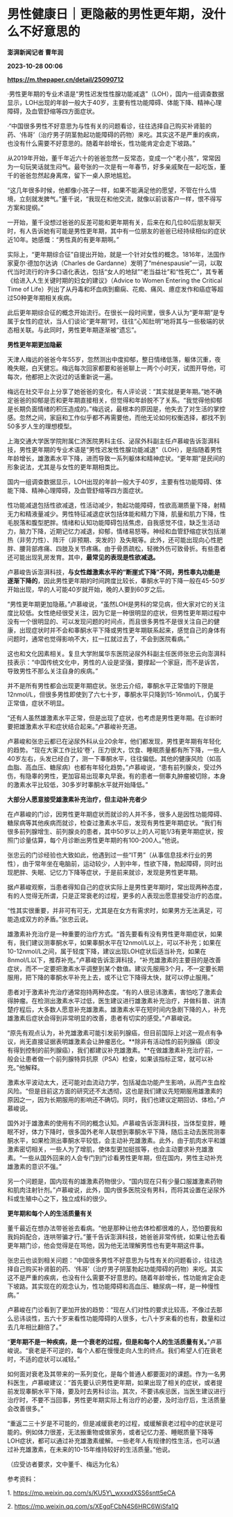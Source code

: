 # 男性健康日｜更隐蔽的男性更年期，没什么不好意思的
**澎湃新闻记者 曹年润**

**2023-10-28 00:06**

**https://m.thepaper.cn/detail/25090712**

·男性更年期的专业术语是“男性迟发性性腺功能减退”（LOH），国内一组调查数据显示，LOH出现的年龄一般大于40岁，主要有性功能障碍、体能下降、精神心理障碍，及血管舒缩等四方面症状。

·“中国很多男性不好意思为与性有关的问题看诊，往往选择自己购买补肾脏的药、‘伟哥’（治疗男子阴茎勃起功能障碍的药物）来吃。其实这不是严重的疾病，也没有什么需要不好意思的。随着年龄增长，性功能肯定会走下坡路。”

从2019年开始，董千年近六十的爸爸忽然一反常态，变成一个“老小孩”，常常因为一句玩笑话就生闷气。最夸张的一次是有一年春节，好多亲戚聚在一起吃饭，董千的爸爸忽然起身离席，留下一桌人原地尴尬。

“这几年很多时候，他都像小孩子一样，如果不能满足他的愿望，不管在什么情境，立刻就发脾气。”董千说，“我现在和他交流，就像以前谈客户一样，恨不得写方案和提纲。”

一开始，董千没想过爸爸的反差可能和更年期有关，后来在和几位80后朋友聊天时，有人告诉她有可能是男性更年期，其中有一位朋友的爸爸已经持续相似的症状近10年。她感慨：“男性真的有更年期啊。”

实际上，“更年期综合征”自提出开始，就是一个针对女性的概念。1816年，法国作家夏尔·德加尔达讷（Charles de Gardanne）发明了“ménespausie”一词，以取代当时流行的许多口语化表达，包括“女人的地狱”“老当益壮”和“性死亡”，其专著《给进入人生关键时期的妇女的建议》（Advice to Women Entering the Critical Time of Life）列出了从丹毒和坏血病到癫痫、花痴、痛风、癔症发作和癌症等超过50种更年期相关疾病。

此后更年期综合征的概念开始流行。在很长一段时间里，很多人认为“更年期”是专属于女性的症状，当人们谈论“更年期”时，往往“心知肚明”地将其与一些极端的状态相关联。与此同时，男性更年期逐渐被“遗忘”。

**男性更年期更加隐蔽**

天津人梅远的爸爸今年55岁，忽然测出中度抑郁，整日情绪低落，躯体沉重，夜晚失眠，白天健忘。梅远每次回家都要和爸爸聊上一两个小时天，试图开导他，可每次，他都把上次说过的话重新说一遍。

梅远在社交平台上分享了她爸爸的变化，有人评论说：“其实就是更年期。”她不确定爸爸的抑郁是否和更年期直接相关，但觉得和年龄脱不了关系。“我觉得他抑郁是长期负面情绪的积压造成的。”梅远说，最根本的原因是，他失去了对生活的掌控感。忽然之间，家庭和工作似乎都不再需要他，而他无论如何权衡选择，都找不到50多岁人生的理想模型。

上海交通大学医学院附属仁济医院男科主任、泌尿外科副主任卢慕峻告诉澎湃科技，男性更年期的专业术语是“男性迟发性性腺功能减退”（LOH），是指随着男性年龄增长，雄激素水平下降，进而导致一系列躯体和精神症状。“更年期”是民间的形象说法，尤其是与女性的更年期相类比。

国内一组调查数据显示，LOH出现的年龄一般大于40岁，主要有性功能障碍、体能下降、精神心理障碍，及血管舒缩等四方面症状。

性功能减退包括性欲减退，性活动减少，勃起功能障碍，性欲高潮质量下降，射精无力和精液量减少。男性特征减退症状包括体能和精力下降，肌量和肌力下降，性毛脱落和腹型肥胖。情绪和认知功能障碍包括焦虑，自我感觉不佳，缺乏生活动力，脑力下降，近期记忆力减退，抑郁，情绪易怒等。神经和血管舒缩症状包括潮热（非劳力性）、阵汗（非预期、突发的）及失眠等。此外，还可能出现向心性肥胖、腰背部疼痛、四肢及关节疼痛。由于骨质疏松，轻微外伤可致骨折。有些患者还可能出现乳房发育。其中，**最常见的表现是性欲减退。**

卢慕峻告诉澎湃科技，**与女性雌激素水平的“断崖式下降”不同，男性睾丸功能是逐渐下降的**，因此男性更年期的时间跨度比较长，睾酮水平的下降一般在45-50岁开始出现，早的人可能40岁就开始，晚的人要到60岁之后。

“男性更年期更加隐蔽。”卢慕峻说，“虽然LOH是男科的常见病，但大家对它的关注度比较低。女性绝经很受关注，因为它是一种很明显的症状，但男性更年期过程中没有一个很明显的、可以发现问题的时间点，而且很多男性不是很关注自己的健康，出现症状时并不会和睾酮水平下降或男性更年期联系起来，感觉自己的身体有问题时，通常也觉得影响不大，扛一扛就过去了，不会到医院看病。”

这也和文化因素相关。复旦大学附属华东医院泌尿外科副主任医师张忠云向澎湃科技表示：“中国传统文化中，男性的人设是坚强，要撑起一个家庭，而不是诉苦，导致男性不那么关注自身的疾病。”

并不是所有男性都会出现更年期症状。张忠云介绍，睾酮水平正常值的下限是12nmol/L，但很多男性即使到了六七十岁，睾酮水平只降到15-16nmol/L，仍属于正常值，症状不明显。

“还有人虽然雄激素水平正常，但是出现了症状，也考虑是男性更年期。在诊断时要把雄激素水平和症状结合起来。”卢慕峻补充道。

卢慕峻和张忠云都已在泌尿外科从业20余年，他们都发现，男性更年期有年轻化的趋势。“现在大家工作比较‘卷’，压力很大，饮食、睡眠质量都有所下降，一些人40岁左右，头发已经白了，测一下睾酮水平，往往偏低。其他的健康风险（如高血脂、高血压、糖尿病）也都有年轻化趋势。”卢慕峻说，“患有前列腺炎，受过外伤，有隐睾的男性，更加容易出现睾丸早衰。有的患者一侧睾丸肿瘤被切除，本身的激素水平比较低，30多岁时睾酮水平就开始降低。”

**大部分人愿意接受雄激素补充治疗，但主动补充者少**

在卢慕峻的门诊，因男性更年期症状而就诊的人并不多，很多人是因性功能障碍、糖尿病等其他疾病而就诊，检查过激素水平后，发现有男性更年期症状。“我们有很多前列腺增生、前列腺炎的患者，其中50岁以上的人可能1/3有更年期症状，按照门诊量估算，每个月诊断出男性更年期的有100-200人。”他说。

张忠云的门诊经验也大致如此，他遇到过一些“IT男”（从事信息技术行业的男性），由于常年坐在电脑前，运动较少，人到中年，性欲下降，勃起障碍，同时出现肥胖、失眠、记忆力下降等症状，于是前来就诊，发现是男性更年期。

据卢慕峻观察，当患者得知自己的症状实际上是男性更年期时，常出现两种态度，有的人觉得无所谓，只是正常衰老的过程，更多的人表现出愿意接受治疗的态度。

“性其实很重要，并非可有可无，尤其是在女方有需求时，如果男方无法满足，可能造成双方的矛盾。”张忠云说。

雄激素补充治疗是一种重要的治疗方式。“首先要看有没有男性更年期症状，如果有，我们建议测睾酮水平，如果睾酮水平在12nmol/L以上，可以不补充；如果在10-12nmol/L之间，属于轻度下降，建议出现LOH症状后适当补充，如果在8nmol/L以下，推荐补充。”卢慕峻告诉澎湃科技，“补充雄激素的主要目的是改善症状，而不一定要把激素水平调整到某个数值。建议先服用3个月，不一定要长期服用，把下降的睾酮水平补充上去，或不让它下降得太快，就可以停止服用。”

患者对于激素补充治疗通常抱持两种态度。“有的人很忌讳激素，害怕吃了激素会得肿瘤。在检测出激素水平过低，医生建议进行雄激素补充治疗，并做科普、讲清楚疗程后，大多数人愿意补充雄激素。雄激素水平在短时间内急剧下降的人，补充雄激素后症状会得到非常明显的改善，患者有切实的感受。”卢慕峻说。

“原先有观点认为，补充雄激素可能引发前列腺癌，但目前国际上对这一观点有争议，尚无直接证据表明雄激素会让肿瘤恶化。**除非有活动性的前列腺癌（即没有得到控制的前列腺癌），我们都建议补充雄激素。**在做雄激素补充治疗前，一般会让患者做一个前列腺特异抗原（PSA）检查，如果该指标正常，就可以补充。”他解释。

激素水平波动太大，还可能对血流动力学，包括凝血功能产生影响，从而产生血栓风险。“但是目前这方面的研究还不太透彻，这也是我们建议先短期服用雄激素的原因之一，因为长期服用的影响还不确切。同时，我们也建议定期回访、体检。”卢慕峻说。

国外对于雄激素的使用有不同的概念认知。卢慕峻告诉澎湃科技，当体型变胖，睡眠不好，体力下降时，很多国外老年人联想到睾酮水平下降，随后主动去医院测睾酮水平，如果检测出睾酮水平较低，会主动补充雄激素。此外，由于肌肉水平和雄激素密切相关，一些人为了增肌，使体型更加挺拔等，也会主动要求补充雄激素。“一些从国外回来的人会专门到门诊看男性更年期，但在国内，男性主动补充雄激素的意识不强。”

另一个问题是，国内现有的雄激素药物很少。“国内现在只有少量口服雄激素药物和肌肉注射针剂。”卢慕峻说，此外，国内很多医院没有男科，而将其设置在泌尿外科或生殖中心之下，独立成科的很少。

**更年期和每个人的生活质量有关**

董千最近在想办法带爸爸去看病。“他是那种让他去体检都很难的人，恐怕要我和我妈妈配合，连哄带骗才行。”董千告诉澎湃科技，她爸爸非常传统，如果让他去看更年期门诊，他会觉得是在骂他，因为他无法理解男性也有更年期这件事。

张忠云也谈到相关问题：“中国很多男性不好意思为与性有关的问题看诊，往往选择自己购买补肾脏的药、‘伟哥’（治疗男子阴茎勃起功能障碍的药物）来吃。其实这不是严重的疾病，也没有什么需要不好意思的。随着年龄增长，性功能肯定会走下坡路。其实现在的观念认为，性功能障碍和高血压、糖尿病一样，是一种慢性病。”

卢慕峻在门诊看到了更加开放的趋势：“现在人们对性的要求比较高，不像过去那么忌讳谈性，五六十岁来看性功能障碍的人很多，七八十岁来看的也有，数量和过去几年相比翻倍了。”

“**更年期不是一种疾病，是一个衰老的过程，但是和每个人的生活质量有关。**”卢慕峻说。“衰老是不可逆的，每个人都在慢慢走向人生的终点。我们希望人们在衰老时，不适的症状可以减轻。”

如何面对衰老及其带来的一系列变化，是每个普通人都要面对的课题。作为一名男科医生，卢慕峻建议：“首先要认识男性更年期，如果出现了相关的症状，或者提前发现睾酮水平下降，要及时去男科诊治。其次，不要讳疾忌医，当医生建议进行治疗时，不要不当回事，男性更年期实际上有治疗的必要，及时治疗后，生活质量会改善很多。”

“重返二三十岁是不可能的，但是减缓衰老的过程，或缓解衰老过程中的症状是可能的。例如体力很差，无法搬重物或做家务，或者记忆力差、睡眠质量下降等LOH症状，都可以通过补充雄激素缓解。一些老年人有规律的性生活，也可以通过补充雄激素，在未来的10-15年维持较好的生活质量。”他说。

（应受访者要求，文中董千、梅远为化名）

参考资料：

1\. https://mp.weixin.qq.com/s/KU5Y\_wxxxdXSS6sntt5eCA

2\. https://mp.weixin.qq.com/s/XEgqFCbN4S6HRC6WiSfa1Q